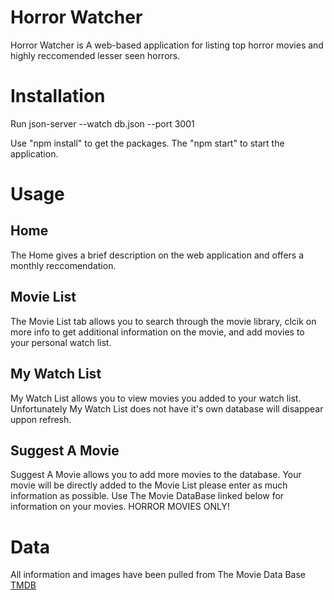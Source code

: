 
# Horror Watcher

Horror Watcher is A web-based application for listing top horror movies and highly reccomended lesser seen horrors.

# Installation

Run json-server --watch db.json --port 3001

Use "npm install" to get the packages. The "npm start" to start the application.

# Usage

## Home
The Home gives a brief description on the web application and offers a monthly reccomendation.

## Movie List
The Movie List tab allows you to search through the movie library, clcik on more info to get additional information on the movie, and add movies to your personal watch list. 

## My Watch List
My Watch List allows you to view movies you added to your watch list. Unfortunately My Watch List does not have it's own database will disappear uppon refresh.

## Suggest A Movie
Suggest A Movie allows you to add more movies to the database. Your movie will be directly added to the Movie List please enter as much information as possible. Use The Movie DataBase linked below for information on your movies. HORROR MOVIES ONLY!

# Data
All information and images have been pulled from The Movie Data Base
[TMDB](https://www.themoviedb.org/?language=en-US)
